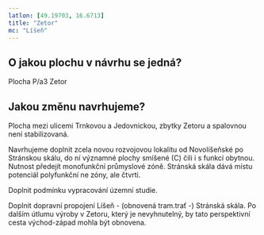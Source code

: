 ```yaml
---
latlon: [49.19703, 16.6713]
title: "Zetor"
mc: "Líšeň"
---
```


## O jakou plochu v návrhu se jedná?

Plocha P/a3 Zetor

## Jakou změnu navrhujeme?

Plocha mezi ulicemi Trnkovou a Jedovnickou, zbytky Zetoru a spalovnou není stabilizovaná.

Navrhujeme doplnit zcela novou rozvojovou lokalitu od Novolíšeňské po Stránskou skálu, do ní významné plochy smíšené (C) čili i s funkcí obytnou. Nutnost předejít monofunkční průmyslové zóně. Stránská skála dává místu potenciál polyfunkční ne zóny, ale čtvrti.

Doplnit podmínku vypracování územní studie.

Doplnit dopravní propojení Líšeň - (obnovená tram.trať -) Stránská skála. Po dalším útlumu výroby v Zetoru, který je nevyhnutelný, by tato perspektivní cesta východ-západ mohla být obnovena.
